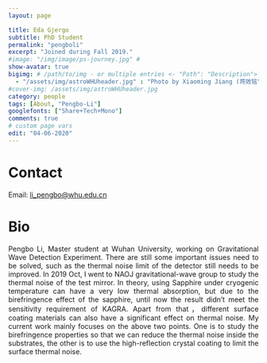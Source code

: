 ```yaml
---
layout: page

title: Eda Gjergo
subtitle: PhD Student
permalink: "pengboli"
excerpt: "Joined during Fall 2019."
#image: "/img/image/ps-journey.jpg" # 
show-avatar: true
bigimg:	# /path/to/img - or multiple entries <- "Path": "Description">
  - "/assets/img/astroWHUheader.jpg" : "Photo by Xiaoming Jiang (蒋效铭"
#cover-img: /assets/img/astroWHUheader.jpg
category: people
tags: [About, "Pengbo-Li"]
googlefonts: ["Share+Tech+Mono"]
comments: true
# custom page vars
edit: "04-06-2020"
---
```


<style>
body {
text-align: justify}
</style>

# Contact
Email: li_pengbo@whu.edu.cn

# Bio

Pengbo Li, Master student at Wuhan University, working on Gravitational Wave Detection Experiment. There are still some important issues need to be solved, such as the thermal noise limit of the detector still needs to be improved. In 2019 Oct, I went to NAOJ gravitational-wave group to study the thermal noise of the test mirror. In theory, using Sapphire under cryogenic temperature can have a very low thermal absorption, but due to the birefringence effect of the sapphire, until now the result didn’t meet the sensitivity requirement of KAGRA. Apart from that，different surface coating materials can also have a significant effect on thermal noise. My current work mainly focuses on the above two points. One is to study the birefringence properties so that we can reduce the thermal noise inside the substrates, the other is to use the high-reflection crystal coating to limit the surface thermal noise.
